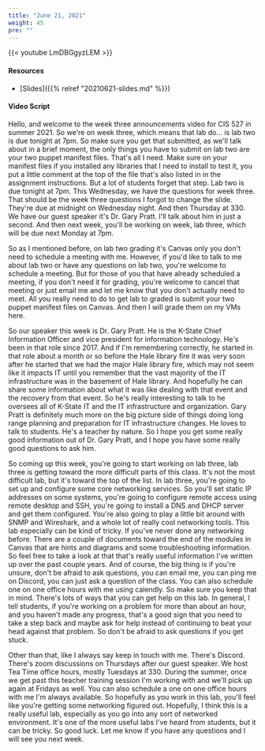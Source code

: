 ```yaml
---
title: "June 21, 2021"
weight: 45
pre: ""
---
```


{{< youtube LmDBGgyzLEM >}}

#### Resources

* [Slides]({{% relref "20210621-slides.md"  %}})

#### Video Script

Hello, and welcome to the week three announcements video for CIS 527 in summer 2021. So we're on week three, which means that lab do... is lab two is due tonight at 7pm. So make sure you get that submitted, as we'll talk about in a brief moment, the only things you have to submit on lab two are your two puppet manifest files. That's all I need. Make sure on your manifest files if you installed any libraries that I need to install to test it, you put a little comment at the top of the file that's also listed in in the assignment instructions. But a lot of students forget that step. Lab two is due tonight at 7pm. This Wednesday, we have the questions for week three. That should be the week three questions I forgot to change the slide. They're due at midnight on Wednesday night. And then Thursday at 330. We have our guest speaker it's Dr. Gary Pratt. I'll talk about him in just a second. And then next week, you'll be working on week, lab three, which will be due next Monday at 7pm. 

So as I mentioned before, on lab two grading it's Canvas only you don't need to schedule a meeting with me. However, if you'd like to talk to me about lab two or have any questions on lab two, you're welcome to schedule a meeting. But for those of you that have already scheduled a meeting, if you don't need it for grading, you're welcome to cancel that meeting or just email me and let me know that you don't actually need to meet. All you really need to do to get lab to graded is submit your two puppet manifest files on Canvas. And then I will grade them on my VMs here. 

So our speaker this week is Dr. Gary Pratt. He is the K-State Chief Information Officer and vice president for information technology. He's been in that role since 2017. And if I'm remembering correctly, he started in that role about a month or so before the Hale library fire it was very soon after he started that we had the major Hale library fire, which may not seem like it impacts IT until you remember that the vast majority of the IT infrastructure was in the basement of Hale library. And hopefully he can share some information about what it was like dealing with that event and the recovery from that event. So he's really interesting to talk to he oversees all of K-State IT and the IT infrastructure and organization. Gary Pratt is definitely much more on the big picture side of things doing long range planning and preparation for IT infrastructure changes. He loves to talk to students. He's a teacher by nature. So I hope you get some really good information out of Dr. Gary Pratt, and I hope you have some really good questions to ask him. 

So coming up this week, you're going to start working on lab three, lab three is getting toward the more difficult parts of this class. It's not the most difficult lab, but it's toward the top of the list. In lab three, you're going to set up and configure some core networking services. So you'll set static IP addresses on some systems, you're going to configure remote access using remote desktop and SSH, you're going to install a DNS and DHCP server and get them configured. You're also going to play a little bit around with SNMP and Wireshark, and a whole lot of really cool networking tools. This lab especially can be kind of tricky. If you've never done any networking before. There are a couple of documents toward the end of the modules in Canvas that are hints and diagrams and some troubleshooting information. So feel free to take a look at that that's really useful information I've written up over the past couple years. And of course, the big thing is if you're unsure, don't be afraid to ask questions, you can email me, you can ping me on Discord, you can just ask a question of the class. You can also schedule one on one office hours with me using calendly. So make sure you keep that in mind. There's lots of ways that you can get help on this lab. In general, I tell students, if you're working on a problem for more than about an hour, and you haven't made any progress, that's a good sign that you need to take a step back and maybe ask for help instead of continuing to beat your head against that problem. So don't be afraid to ask questions if you get stuck. 

Other than that, like I always say keep in touch with me. There's Discord. There's zoom discussions on Thursdays after our guest speaker. We host Tea Time office hours, mostly Tuesdays at 330. During the summer, once we get past this teacher training session I'm working with and we'll pick up again at Fridays as well. You can also schedule a one on one office hours with me I'm always available. So hopefully as you work in this lab, you'll feel like you're getting some networking figured out. Hopefully, I think this is a really useful lab, especially as you go into any sort of networked environment. It's one of the more useful labs I've heard from students, but it can be tricky. So good luck. Let me know if you have any questions and I will see you next week. 
